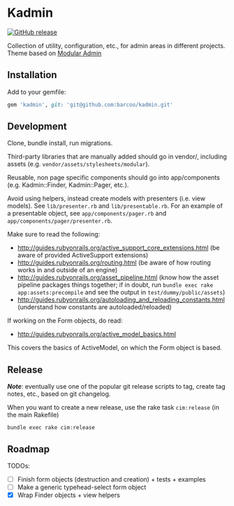 # Kadmin

[![GitHub release](https://img.shields.io/badge/release-0.5.6-blue.png)](https://github.com/barcoo/kadmin/releases/tag/0.5.6)

Collection of utility, configuration, etc., for admin areas in different projects.
Theme based on [Modular Admin](https://github.com/modularcode/modular-admin-html)

## Installation

Add to your gemfile:

```ruby
gem 'kadmin', git: 'git@github.com:barcoo/kadmin.git'
```

## Development

Clone, bundle install, run migrations.

Third-party libraries that are manually added should go in vendor/, including assets (e.g. `vendor/assets/stylesheets/modular`).

Reusable, non page specific components should go into app/components (e.g. Kadmin::Finder, Kadmin::Pager, etc.).

Avoid using helpers, instead create models with presenters (i.e. view models). See `lib/presenter.rb` and `lib/presentable.rb`. For an example of a presentable object, see `app/components/pager.rb` and `app/components/pager/presenter.rb`.

Make sure to read the following:

 - http://guides.rubyonrails.org/active_support_core_extensions.html (be aware of provided ActiveSupport extensions)
 - http://guides.rubyonrails.org/routing.html (be aware of how routing works in and outside of an engine)
 - http://guides.rubyonrails.org/asset_pipeline.html (know how the asset pipeline packages things together; if in doubt, run `bundle exec rake app:assets:precompile` and see the output in `test/dummy/public/assets`)
 - http://guides.rubyonrails.org/autoloading_and_reloading_constants.html (understand how constants are autoloaded/reloaded)

If working on the Form objects, do read:
 - http://guides.rubyonrails.org/active_model_basics.html

This covers the basics of ActiveModel, on which the Form object is based.

## Release

___Note___: eventually use one of the popular git release scripts to tag, create tag notes, etc., based on git changelog.

When you want to create a new release, use the rake task ```cim:release``` (in the main Rakefile)

```shell
bundle exec rake cim:release
```

## Roadmap

TODOs:

* [ ] Finish form objects (destruction and creation) + tests + examples
* [ ] Make a generic typehead-select form object
* [x] Wrap Finder objects + view helpers
